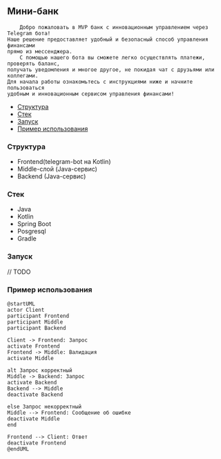 ## Мини-банк

        Добро пожаловать в MVP банк с инновационным управлением через Telegram бота!  
    Наше решение предоставляет удобный и безопасный способ управления финансами  
    прямо из мессенджера.  
        С помощью нашего бота вы сможете легко осуществлять платежи, проверять баланс,  
    получать уведомления и многое другое, не покидая чат с друзьями или коллегами.  
    Для начала работы ознакомьтесь с инструкциями ниже и начните пользоваться  
    удобным и инновационным сервисом управления финансами!

* <a href="#Структура">Структура</a>
* <a href="#Стек">Стек</a>
* <a href="#Запуск">Запуск</a>
* <a href="#Пример-использования">Пример использования</a>


### Структура
- Frontend(telegram-bot на Kotlin)
- Middle-слой (Java-сервис)
- Backend (Java-сервис)

### Стек
- Java
- Kotlin
- Spring Boot
- Posgresql
- Gradle

### Запуск
// TODO

### Пример использования
```plantuml
@startUML
actor Client
participant Frontend
participant Middle
participant Backend

Client -> Frontend: Запрос
activate Frontend
Frontend -> Middle: Валидация
activate Middle

alt Запрос корректный
Middle -> Backend: Запрос
activate Backend
Backend --> Middle
deactivate Backend

else Запрос некорректный
Middle --> Frontend: Сообщение об ошибке
deactivate Middle
end

Frontend --> Client: Ответ
deactivate Frontend
@endUML
```


